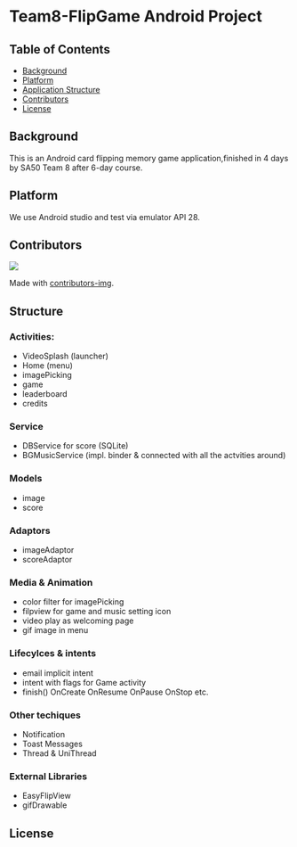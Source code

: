 # Team8-FlipGame Android Project

## Table of Contents
- [Background](#background)
- [Platform](#platform)
- [Application Structure](#structure)
- [Contributors](#contributors)
- [License](#license)


## Background
This is an Android card flipping memory game application,finished in 4 days by SA50 Team 8 after 6-day course.

## Platform
We use Android studio and test via emulator API 28.

## Contributors

<a href="https://github.com/Martindreamz/T8LAPS/graphs/contributors">
  <img src="https://contributors-img.web.app/image?repo=Martindreamz/T8LAPS" />
</a>

Made with [contributors-img](https://contributors-img.web.app).


## Structure
### Activities:
  - VideoSplash (launcher)
  - Home (menu)
  - imagePicking
  - game
  - leaderboard
  - credits
  
### Service 
  - DBService for score (SQLite)
  - BGMusicService (impl. binder & connected with all the actvities around)
  
### Models
  - image
  - score
  
### Adaptors
  - imageAdaptor
  - scoreAdaptor
  
### Media & Animation
  - color filter for imagePicking
  - filpview for game and music setting icon
  - video play as welcoming page
  - gif image in menu 

### Lifecylces & intents
  - email implicit intent
  - intent with flags for Game activity
  - finish() OnCreate OnResume OnPause OnStop etc.
  
### Other techiques
  - Notification
  - Toast Messages
  - Thread & UniThread
  
### External Libraries
  - EasyFlipView
  - gifDrawable
  
## License


